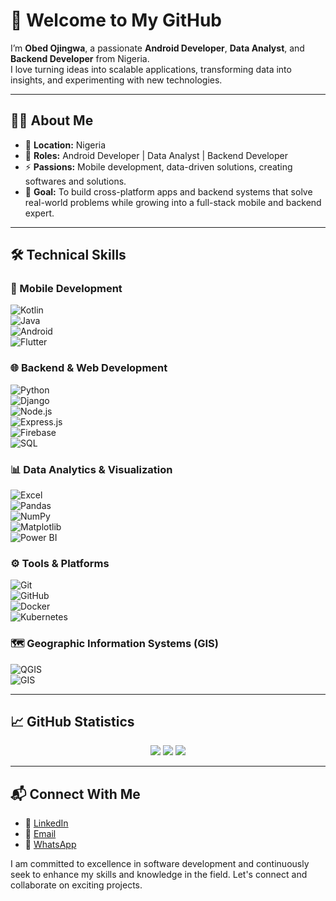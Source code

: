 

# 👋 Welcome to My GitHub  

 I’m **Obed Ojingwa**, a passionate **Android Developer**, **Data Analyst**, and **Backend Developer** from Nigeria.  
I love turning ideas into scalable applications, transforming data into insights, and experimenting with new technologies.  

---

## 👨‍💻 About Me  
- 📍 **Location:** Nigeria  
- 💼 **Roles:** Android Developer | Data Analyst  | Backend Developer 
- ⚡ **Passions:** Mobile development, data-driven solutions, creating softwares and solutions.
- 🎯 **Goal:** To build cross-platform apps and backend systems that solve real-world problems while growing into a full-stack mobile and backend expert.  

---

## 🛠️ Technical Skills  

### 📱 Mobile Development  
![Kotlin](https://img.shields.io/badge/-Kotlin-0095D5?style=flat&logo=kotlin&logoColor=white)  
![Java](https://img.shields.io/badge/-Java-007396?style=flat&logo=java&logoColor=white)  
![Android](https://img.shields.io/badge/-Android-3DDC84?style=flat&logo=android&logoColor=white)  
![Flutter](https://img.shields.io/badge/-Flutter-02569B?style=flat&logo=flutter&logoColor=white)  

### 🌐 Backend & Web Development  
![Python](https://img.shields.io/badge/-Python-3776AB?style=flat&logo=python&logoColor=white)  
![Django](https://img.shields.io/badge/-Django-092E20?style=flat&logo=django&logoColor=white)  
![Node.js](https://img.shields.io/badge/-Node.js-339933?style=flat&logo=node.js&logoColor=white)  
![Express.js](https://img.shields.io/badge/-Express.js-000000?style=flat&logo=express&logoColor=white)  
![Firebase](https://img.shields.io/badge/-Firebase-FFCA28?style=flat&logo=firebase&logoColor=black)  
![SQL](https://img.shields.io/badge/-SQL-4479A1?style=flat&logo=postgresql&logoColor=white)  

### 📊 Data Analytics & Visualization  
![Excel](https://img.shields.io/badge/-Excel-217346?style=flat&logo=microsoft-excel&logoColor=white)  
![Pandas](https://img.shields.io/badge/-Pandas-150458?style=flat&logo=pandas&logoColor=white)  
![NumPy](https://img.shields.io/badge/-NumPy-013243?style=flat&logo=numpy&logoColor=white)  
![Matplotlib](https://img.shields.io/badge/-Matplotlib-11557C?style=flat&logo=plotly&logoColor=white)  
![Power BI](https://img.shields.io/badge/-Power%20BI-F2C811?style=flat&logo=powerbi&logoColor=black)  

### ⚙️ Tools & Platforms  

![Git](https://img.shields.io/badge/-Git-F05032?style=flat&logo=git&logoColor=white)  
![GitHub](https://img.shields.io/badge/-GitHub-181717?style=flat&logo=github&logoColor=white)  
![Docker](https://img.shields.io/badge/-Docker-2496ED?style=flat&logo=docker&logoColor=white)  
![Kubernetes](https://img.shields.io/badge/-Kubernetes-326CE5?style=flat&logo=kubernetes&logoColor=white)  

### 🗺️ Geographic Information Systems (GIS)  
![QGIS](https://img.shields.io/badge/-QGIS-3BAB3D?style=flat&logo=qgis&logoColor=white)  
![GIS](https://img.shields.io/badge/-GIS-34A853?style=flat&logo=google-maps&logoColor=white)  

---

## 📈 GitHub Statistics  

<div align="center">
  <img src="https://github-readme-stats.vercel.app/api?username=Obed-Ojingwa&show_icons=true&theme=radical" />
  <img src="https://github-readme-stats.vercel.app/api/top-langs/?username=Obed-Ojingwa&layout=compact&theme=radical" />
  <img src="https://github-readme-streak-stats.herokuapp.com/?user=Obed-Ojingwa&theme=radical" />
</div>  

---

## 📬 Connect With Me  

- 💼 [LinkedIn](https://www.linkedin.com/in/obed-ojingwa-94a73422a/)  
- 📧 [Email](mailto:obedojingwa@gmail.com)  
- 💬 [WhatsApp](https://wa.me/+2348102544186)  


I am committed to excellence in software development and continuously seek to enhance my skills and knowledge in the field. Let's connect and collaborate on exciting projects.
